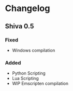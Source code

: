 # Changelog

## Shiva 0.5

### Fixed

* Windows compilation

### Added

* Python Scripting
* Lua Scripting
* WIP Emscripten compilation




